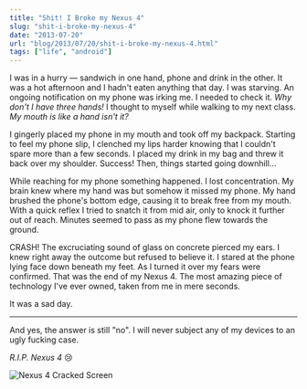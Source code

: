 ```yaml
---
title: "Shit! I Broke my Nexus 4"
slug: "shit-i-broke-my-nexus-4"
date: "2013-07-20"
url: "blog/2013/07/20/shit-i-broke-my-nexus-4.html"
tags: ["life", "android"]
---
```


I was in a hurry ― sandwich in one hand, phone and drink in the other. It was a hot afternoon and I hadn't eaten anything that day. I was starving. An ongoing notification on my phone was irking me. I needed to check it. *Why don't I have three hands!* I thought to myself while walking to my next class. *My mouth is like a hand isn't it?*

I gingerly placed my phone in my mouth and took off my backpack. Starting to feel my phone slip, I clenched my lips harder knowing that I couldn't spare more than a few seconds. I placed my drink in my bag and threw it back over my shoulder. Success! Then, things started going downhill...

While reaching for my phone something happened. I lost concentration. My brain knew where my hand was but somehow it missed my phone. My hand brushed the phone's bottom edge, causing it to break free from my mouth. With a quick reflex I tried to snatch it from mid air, only to knock it further out of reach. Minutes seemed to pass as my phone flew towards the ground.

CRASH! The excruciating sound of glass on concrete pierced my ears. I knew right away the outcome but refused to believe it. I stared at the phone lying face down beneath my feet. As I turned it over my fears were confirmed. That was the end of my Nexus 4. The most amazing piece of technology I've ever owned, taken from me in mere seconds.

It was a sad day.

<hr>

And yes, the answer is still "no". I will never subject any of my devices to an ugly fucking case.

*R.I.P. Nexus 4* 😢


![Nexus 4 Cracked Screen](https://s3.amazonaws.com/gschierBlog/images/nexus4.jpg)
